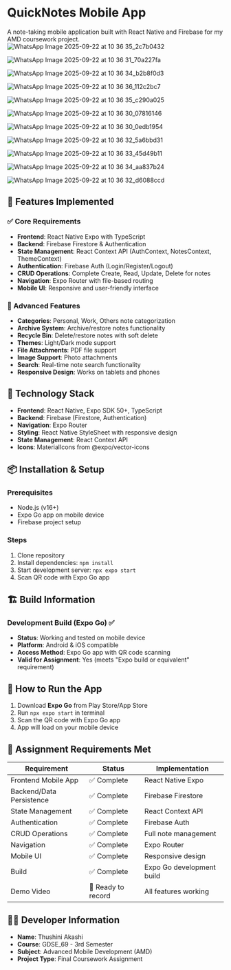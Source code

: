 # QuickNotes Mobile App

A note-taking mobile application built with React Native and Firebase for my AMD coursework project.
![WhatsApp Image 2025-09-22 at 10 36 35_2c7b0432](https://github.com/user-attachments/assets/08753ef4-b4b8-4af5-870d-e98bb7278ff8)

![WhatsApp Image 2025-09-22 at 10 36 31_70a227fa](https://github.com/user-attachments/assets/cea92737-a126-4cf8-932f-2d15f28f86eb)

![WhatsApp Image 2025-09-22 at 10 36 34_b2b8f0d3](https://github.com/user-attachments/assets/dee22895-9d73-41e1-b51f-9c31001c7ad3)

![WhatsApp Image 2025-09-22 at 10 36 36_112c2bc7](https://github.com/user-attachments/assets/939bc3d2-8d02-4388-9a3c-25eee9278f5e)

![WhatsApp Image 2025-09-22 at 10 36 35_c290a025](https://github.com/user-attachments/assets/895e1d99-586d-4d12-975f-4b3ec6161eaa)

![WhatsApp Image 2025-09-22 at 10 36 30_07816146](https://github.com/user-attachments/assets/23333dd1-a7f9-4734-be5a-d5267572bed8)

![WhatsApp Image 2025-09-22 at 10 36 30_0edb1954](https://github.com/user-attachments/assets/045c6e6b-c3fa-46f0-b426-90931ac76c85)

![WhatsApp Image 2025-09-22 at 10 36 32_5a6bbd31](https://github.com/user-attachments/assets/c2b6d307-3fba-4308-b4fa-84eff96c0438)

![WhatsApp Image 2025-09-22 at 10 36 33_45d49b11](https://github.com/user-attachments/assets/3c225fd2-9a4e-4d8b-a0f7-338f33f2fad8)

![WhatsApp Image 2025-09-22 at 10 36 34_aa837b24](https://github.com/user-attachments/assets/8c81c290-8f3f-4171-a3b4-7b8d1a5a6abd)

![WhatsApp Image 2025-09-22 at 10 36 32_d6088ccd](https://github.com/user-attachments/assets/81a0c6b0-401f-42cd-9965-6972ea7d35b3)


## 🚀 Features Implemented

### ✅ Core Requirements
- **Frontend**: React Native Expo with TypeScript
- **Backend**: Firebase Firestore & Authentication
- **State Management**: React Context API (AuthContext, NotesContext, ThemeContext)
- **Authentication**: Firebase Auth (Login/Register/Logout)
- **CRUD Operations**: Complete Create, Read, Update, Delete for notes
- **Navigation**: Expo Router with file-based routing
- **Mobile UI**: Responsive and user-friendly interface

### 📱 Advanced Features
- **Categories**: Personal, Work, Others note categorization
- **Archive System**: Archive/restore notes functionality
- **Recycle Bin**: Delete/restore notes with soft delete
- **Themes**: Light/Dark mode support
- **File Attachments**: PDF file support
- **Image Support**: Photo attachments
- **Search**: Real-time note search functionality
- **Responsive Design**: Works on tablets and phones

## 🔧 Technology Stack
- **Frontend**: React Native, Expo SDK 50+, TypeScript
- **Backend**: Firebase (Firestore, Authentication)
- **Navigation**: Expo Router
- **Styling**: React Native StyleSheet with responsive design
- **State Management**: React Context API
- **Icons**: MaterialIcons from @expo/vector-icons

## 📦 Installation & Setup

### Prerequisites
- Node.js (v16+)
- Expo Go app on mobile device
- Firebase project setup

### Steps
1. Clone repository
2. Install dependencies: `npm install`
3. Start development server: `npx expo start`
4. Scan QR code with Expo Go app

## 🏗️ Build Information

### Development Build (Expo Go) ✅
- **Status**: Working and tested on mobile device
- **Platform**: Android & iOS compatible
- **Access Method**: Expo Go app with QR code scanning
- **Valid for Assignment**: Yes (meets "Expo build or equivalent" requirement)

## 📱 How to Run the App
1. Download **Expo Go** from Play Store/App Store
2. Run `npx expo start` in terminal
3. Scan the QR code with Expo Go app
4. App will load on your mobile device

## 🎯 Assignment Requirements Met

| Requirement | Status | Implementation |
|-------------|--------|---------------|
| Frontend Mobile App | ✅ Complete | React Native Expo |
| Backend/Data Persistence | ✅ Complete | Firebase Firestore |
| State Management | ✅ Complete | React Context API |
| Authentication | ✅ Complete | Firebase Auth |
| CRUD Operations | ✅ Complete | Full note management |
| Navigation | ✅ Complete | Expo Router |
| Mobile UI | ✅ Complete | Responsive design |
| Build | ✅ Complete | Expo Go development build |
| Demo Video | 🔄 Ready to record | All features working |

## 👨‍💻 Developer Information
- **Name**: Thushini Akashi
- **Course**: GDSE_69 - 3rd Semester
- **Subject**: Advanced Mobile Development (AMD)
- **Project Type**: Final Coursework Assignment


